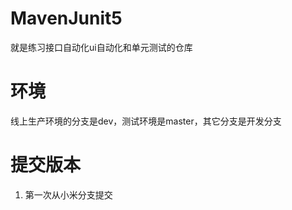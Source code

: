 # MavenJunit5
就是练习接口自动化ui自动化和单元测试的仓库

# 环境
线上生产环境的分支是dev，测试环境是master，其它分支是开发分支

# 提交版本
1. 第一次从小米分支提交
